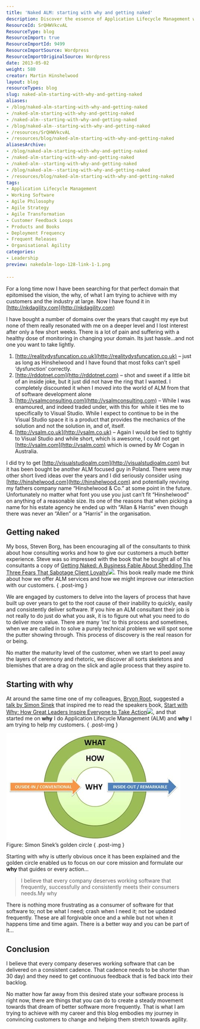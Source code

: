 ```yaml
---
title: 'Naked ALM: starting with why and getting naked'
description: Discover the essence of Application Lifecycle Management with Martin Hinshelwood. Learn to improve software delivery by starting with 'why' and embracing agility.
ResourceId: SrQHWVkcvAL
ResourceType: blog
ResourceImport: true
ResourceImportId: 9499
ResourceImportSource: Wordpress
ResourceImportOriginalSource: Wordpress
date: 2013-05-02
weight: 580
creator: Martin Hinshelwood
layout: blog
resourceTypes: blog
slug: naked-alm-starting-with-why-and-getting-naked
aliases:
- /blog/naked-alm-starting-with-why-and-getting-naked
- /naked-alm-starting-with-why-and-getting-naked
- /naked-alm--starting-with-why-and-getting-naked
- /blog/naked-alm--starting-with-why-and-getting-naked
- /resources/SrQHWVkcvAL
- /resources/blog/naked-alm-starting-with-why-and-getting-naked
aliasesArchive:
- /blog/naked-alm-starting-with-why-and-getting-naked
- /naked-alm-starting-with-why-and-getting-naked
- /naked-alm--starting-with-why-and-getting-naked
- /blog/naked-alm--starting-with-why-and-getting-naked
- /resources/blog/naked-alm-starting-with-why-and-getting-naked
tags:
- Application Lifecycle Management
- Working Software
- Agile Philosophy
- Agile Strategy
- Agile Transformation
- Customer Feedback Loops
- Products and Books
- Deployment Frequency
- Frequent Releases
- Organisational Agility
categories:
- Leadership
preview: nakedalm-logo-128-link-1-1.png

---
```

For a long time now I have been searching for that perfect domain that epitomised the vision, the why, of what I am trying to achieve with my customers and the industry at large. Now I have found it in [http://nkdagility.com](http://nkdagility.com)

I have bought a number of domains over the years that caught my eye but none of them really resonated with me on a deeper level and I lost interest after only a few short weeks. There is a lot of pain and suffering with a healthy dose of monitoring in changing your domain. Its just hassle…and not one you want to take lightly.

1. [http://realitydysfuncation.co.uk](http://realitydysfuncation.co.uk) – just as long as Hinshelwood and I have found that most folks can’t spell ‘dysfunction’ correctly.
2. [http://rddotnet.com](http://rddotnet.com) – shot and sweet if a little bit of an inside joke, but it just did not have the ring that I wanted. I completely discounted it when I moved into the world of ALM from that of software development alone
3. [http://vsalmconsulting.com](http://vsalmconsulting.com) – While I was enamoured, and indeed traded under, with this for  while it ties me to specifically to Visual Studio. While I expect to continue to be in the Visual Studio space it is a product that provides the mechanics of the solution and not the solution in, and of, itself.
4. [http://vsalm.co.uk](http://vsalm.co.uk) – Again I would be tied to tightly to Visual Studio and while short, which is awesome, I could not get [http://vsalm.com](http://vsalm.com) which is owned by Mr Cogan in Australia.

I did try to get [http://visualstudioalm.com](http://visualstudioalm.com) but it has been bought be another ALM focused guy in Poland. There were may other short lived ideas over the years and I did seriously consider using [http://hinshelwood.com](http://hinshelwood.com) and potentially reviving my fathers company name “Hinshelwood & Co.” at some point in the future. Unfortunately no matter what font you use you just can’t fit “Hinshelwood” on anything of a reasonable size. Its one of the reasons that when picking a name for his estate agency he ended up with “Allan & Harris” even though there was never an “Allen” or a “Harris” in the organisation.

## Getting naked

My boss, Steven Borg, has been encouraging all of the consultants to think about how consulting works and how to give our customers a much better experience. Steve was so impressed with the book that he bought all of his consultants a copy of [Getting Naked: A Business Fable About Shedding The Three Fears That Sabotage Client Loyalty](http://www.amazon.com/gp/product/B0032ZD0OI/ref=as_li_ss_tl?ie=UTF8&camp=1789&creative=390957&creativeASIN=B0032ZD0OI&linkCode=as2&tag=martinhinshe-20)![](http://www.assoc-amazon.com/e/ir?t=martinhinshe-20&l=as2&o=1&a=B0032ZD0OI). This book really made me think about how we offer ALM services and how we might improve our interaction with our customers.
{ .post-img }

We are engaged by customers to delve into the layers of process that have built up over years to get to the root cause of their inability to quickly, easily and consistently deliver software. If you hire an ALM consultant their job is not really to do just do what you ask, it is to figure out what you need to do to deliver more value. There are many ‘ins’ to this process and sometimes, when we are called in to solve a purely technical problem we will spot some the putter showing through. This process of discovery is the real reason for or being.

No matter the maturity level of the customer, when we start to peel away the layers of ceremony and rhetoric, we discover all sorts skeletons and blemishes that are a drag on the slick and agile process that they aspire to.

## Starting with why

At around the same time one of my colleagues, [Bryon Root](http://b4root.wordpress.com/), suggested a [talk by Simon Sinek](https://www.ted.com/talks/simon_sinek_how_great_leaders_inspire_action "Simon Sinek: How great leaders inspire action") that inspired me to read the speakers book, [Start with Why: How Great Leaders Inspire Everyone to Take Action](http://www.amazon.com/gp/product/B002Q6XUE4/ref=as_li_ss_tl?ie=UTF8&camp=1789&creative=390957&creativeASIN=B002Q6XUE4&linkCode=as2&tag=martinhinshe-20)![](http://www.assoc-amazon.com/e/ir?t=martinhinshe-20&l=as2&o=1&a=B002Q6XUE4), and that started me on **why** I do Application Lifecycle Management (ALM) and **why** I am trying to help my customers.
{ .post-img }

[![simon-sinek-the-golden-circle](images/simonsinekthegoldencircle_thumb-2-2.jpg "simon-sinek-the-golden-circle")](http://blog.hinshelwood.com/files/2013/05/simonsinekthegoldencircle.jpg) Figure: Simon Sinek’s golden circle
{ .post-img }

Starting with why is utterly obvious once it has been explained and the golden circle enabled us to focus on our core mission and formulate our **why** that guides or every action…

> I believe that every company deserves working software that frequently, successfully and consistently meets their consumers needs.My why

There is nothing more frustrating as a consumer of software for that software to; not be what I need; crash when I need it; not be updated frequently. These are all forgivable once and a while but not when it happens time and time again. There is a better way and you can be part of it…

## Conclusion

I believe that every company deserves working software that can be delivered on a consistent cadence. That cadence needs to be shorter than 30 day) and they need to get continuous feedback that is fed back into their backlog.

No matter how far away from this desired state your software process is right now, there are things that you can do to create a steady movement towards that dream of better software more frequently. That is what I am trying to achieve with my career and this blog embodies my journey in convincing customers to change and helping them stretch towards agility.
